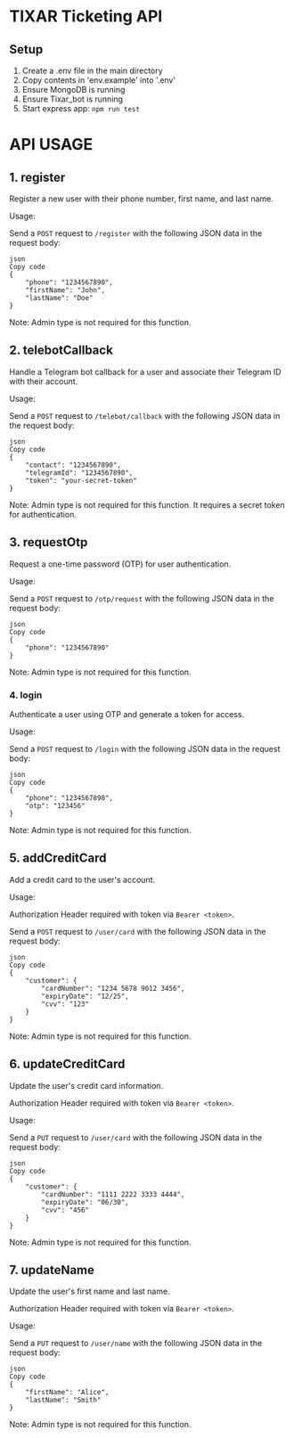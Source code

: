 # TIXAR Ticketing API
## Setup
1. Create a .env file in the main directory
2. Copy contents in 'env.example' into '.env'
3. Ensure MongoDB is running
4. Ensure Tixar_bot is running
5. Start express app: `npm run test`

# API USAGE
## 1. register
Register a new user with their phone number, first name, and last name.

Usage:

Send a `POST` request to `/register` with the following JSON data in the request body:
```
json
Copy code
{
    "phone": "1234567890",
    "firstName": "John",
    "lastName": "Doe"
}
```
Note: Admin type is not required for this function.

## 2. telebotCallback
Handle a Telegram bot callback for a user and associate their Telegram ID with their account.

Usage:

Send a `POST` request to `/telebot/callback` with the following JSON data in the request body:
```
json
Copy code
{
    "contact": "1234567890",
    "telegramId": "1234567890",
    "token": "your-secret-token"
}
```
Note: Admin type is not required for this function. It requires a secret token for authentication.

## 3. requestOtp
Request a one-time password (OTP) for user authentication.

Usage:

Send a `POST` request to `/otp/request` with the following JSON data in the request body:
```
json
Copy code
{
    "phone": "1234567890"
}
```

Note: Admin type is not required for this function.

### 4. login
Authenticate a user using OTP and generate a token for access.

Usage:

Send a `POST` request to `/login` with the following JSON data in the request body:
```
json
Copy code
{
    "phone": "1234567890",
    "otp": "123456"
}
```

Note: Admin type is not required for this function.

## 5. addCreditCard
Add a credit card to the user's account.

Usage:

Authorization Header required with token via `Bearer <token>`.

Send a `POST` request to `/user/card` with the following JSON data in the request body:
```
json
Copy code
{
    "customer": {
        "cardNumber": "1234 5678 9012 3456",
        "expiryDate": "12/25",
        "cvv": "123"
    }
}
```

Note: Admin type is not required for this function.

## 6. updateCreditCard
Update the user's credit card information.

Authorization Header required with token via `Bearer <token>`.

Usage:

Send a `PUT` request to `/user/card` with the following JSON data in the request body:
```
json
Copy code
{
    "customer": {
        "cardNumber": "1111 2222 3333 4444",
        "expiryDate": "06/30",
        "cvv": "456"
    }
}
```

Note: Admin type is not required for this function.

## 7. updateName
Update the user's first name and last name.

Authorization Header required with token via `Bearer <token>`.

Usage:

Send a `PUT` request to `/user/name` with the following JSON data in the request body:
```
json
Copy code
{
    "firstName": "Alice",
    "lastName": "Smith"
}
```

Note: Admin type is not required for this function.